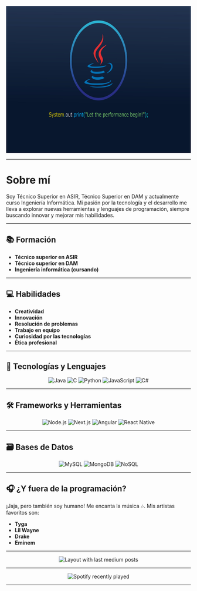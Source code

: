 <div align="center">
  <img height="400"  src="https://github.com/raulmoto/Ingenieria_Poo/blob/main/java2.jpg" />
</div>

---

# Sobre mí

Soy Técnico Superior en ASIR, Técnico Superior en DAM y actualmente curso Ingeniería Informática. Mi pasión por la tecnología y el desarrollo me lleva a explorar nuevas herramientas y lenguajes de programación, siempre buscando innovar y mejorar mis habilidades.

---

## 📚 Formación

- **Técnico superior en ASIR**
- **Técnico superior en DAM**
- **Ingeniería informática (cursando)**

---

## 💻 Habilidades

- **Creatividad**
- **Innovación**
- **Resolución de problemas**
- **Trabajo en equipo**
- **Curiosidad por las tecnologías**
- **Ética profesional**

---

## 🔧 Tecnologías y Lenguajes

<div align="center">
  <img src="https://img.shields.io/badge/Java-%23FF0000?style=for-the-badge&logo=java&logoColor=white" alt="Java" />
  <img src="https://img.shields.io/badge/C-%2300599C?style=for-the-badge&logo=c&logoColor=white" alt="C" />
  <img src="https://img.shields.io/badge/Python-%23000?style=for-the-badge&logo=python&logoColor=white" alt="Python" />
  <img src="https://img.shields.io/badge/JavaScript-%23F7DF1E?style=for-the-badge&logo=javascript&logoColor=black" alt="JavaScript" />
  <img src="https://img.shields.io/badge/C%23-%23239120?style=for-the-badge&logo=csharp&logoColor=white" alt="C#" />
</div>

---

## 🛠️ Frameworks y Herramientas

<div align="center">
  <img src="https://img.shields.io/badge/Node.js-%2343853B?style=for-the-badge&logo=node.js&logoColor=white" alt="Node.js" />
  <img src="https://img.shields.io/badge/Next.js-%23000000?style=for-the-badge&logo=next.js&logoColor=white" alt="Next.js" />
  <img src="https://img.shields.io/badge/Angular-%23DD0031?style=for-the-badge&logo=angular&logoColor=white" alt="Angular" />
  <img src="https://img.shields.io/badge/React_Native-%2361DAFB?style=for-the-badge&logo=react&logoColor=black" alt="React Native" />
</div>

---

## 🗃️ Bases de Datos

<div align="center">
  <img src="https://img.shields.io/badge/MySQL-%234479A1?style=for-the-badge&logo=mysql&logoColor=white" alt="MySQL" />
  <img src="https://img.shields.io/badge/MongoDB-%2304A65C?style=for-the-badge&logo=mongodb&logoColor=white" alt="MongoDB" />
  <img src="https://img.shields.io/badge/NoSQL-%234A2F24?style=for-the-badge&logo=nosql&logoColor=white" alt="NoSQL" />
</div>

---

## 🎧 ¿Y fuera de la programación?

¡Jaja, pero también soy humano! Me encanta la música 🎶. Mis artistas favoritos son:

- **Tyga**
- **Lil Wayne**
- **Drake**
- **Eminem**

---

<div align="center">
  <img src="https://github-read-medium-git-main.pahlevikun.vercel.app/latest?limit=4" alt="Layout with last medium posts" />
</div>

---

<div align="center">
  <img src="https://spotify-recently-played-readme.vercel.app/api?count=5" alt="Spotify recently played" />
</div>

---

